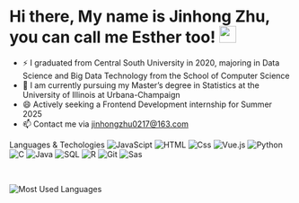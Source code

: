 # Hi there, My name is Jinhong Zhu, you can call me Esther too! <img src="https://raw.githubusercontent.com/MartinHeinz/MartinHeinz/master/wave.gif" width="30px">




- ⚡  I graduated from Central South University in 2020, majoring in Data Science and Big Data Technology from the School of Computer Science
- 🌱 I am currently pursuing my Master’s degree in Statistics at the University of Illinois at Urbana-Champaign
- 😄 Actively seeking a Frontend Development internship for Summer 2025
- 📫 Contact me via jinhongzhu0217@163.com


 

Languages & Techologies
![JavaScipt](https://img.shields.io/badge/JavaScript-blue)
![HTML](https://img.shields.io/badge/html-yellow)
![Css](https://img.shields.io/badge/Css-green)
![Vue.js](https://img.shields.io/badge/Vue.js-pink)
![Python](https://img.shields.io/badge/Python-purple)
![C](https://img.shields.io/badge/C-orange)
![Java](https://img.shields.io/badge/Java-gray)
![SQL](https://img.shields.io/badge/SQL-black)
![R](https://img.shields.io/badge/R-silver)
![Git](https://img.shields.io/badge/Git-gold)
![Sas](https://img.shields.io/badge/Sas-rose)



<br/>  

![Most Used Languages](https://github-readme-stats.vercel.app/api/top-langs/?username=jinhongzhu0217&theme=dark&layout=compact)




